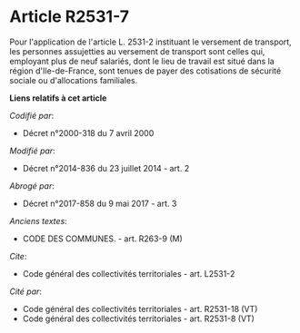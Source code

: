 # Article R2531-7

Pour l'application de l'article L. 2531-2 instituant le versement de transport, les personnes assujetties au versement de
transport sont celles qui, employant plus de neuf salariés, dont le lieu de travail est situé dans la région d'Ile-de-France,
sont tenues de payer des cotisations de sécurité sociale ou d'allocations familiales.

**Liens relatifs à cet article**

_Codifié par_:

  - Décret n°2000-318 du 7 avril 2000

_Modifié par_:

  - Décret n°2014-836 du 23 juillet 2014 - art. 2

_Abrogé par_:

  - Décret n°2017-858 du 9 mai 2017 - art. 3

_Anciens textes_:

  - CODE DES COMMUNES. - art. R263-9 (M)

_Cite_:

  - Code général des collectivités territoriales - art. L2531-2

_Cité par_:

  - Code général des collectivités territoriales - art. R2531-18 (VT)
  - Code général des collectivités territoriales - art. R2531-8 (VT)
